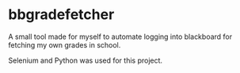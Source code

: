 # bbgradefetcher

A small tool made for myself to automate logging into blackboard for fetching my own grades in school. 

Selenium and Python was used for this project.

